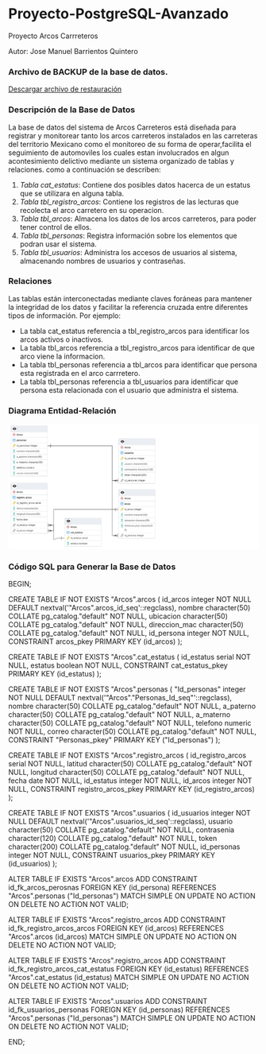 # Proyecto-PostgreSQL-Avanzado
Proyecto Arcos Carrreteros

Autor: Jose Manuel Barrientos Quintero



### Archivo de BACKUP de la base de datos.

[Descargar archivo de restauración](https://github.com/josemanuelbarreintos/PostgreSQLAvansado/blob/main/DB/ArcosCarreteros.sql)

### Descripción de la Base de Datos

La base de datos del sistema de Arcos Carreteros está diseñada para registrar y monitorear tanto los arcos carreteros instalados en las carreteras del territorio Mexicano como el monitoreo de su forma de operar,facilita el seguimiento de automoviles los cuales estan involucrados en algun acontesimiento delictivo mediante un sistema organizado de tablas y relaciones. como a continuación se describen:

1. *Tabla cat_estatus*: Contiene dos posibles datos hacerca de un estatus que se utilizara en alguna tabla.
2. *Tabla tbl_registro_arcos*: Contiene los registros de las lecturas que recolecta el arco carretero en su operacion.
3. *Tabla tbl_arcos*: Almacena los datos de los arcos carreteros, para poder tener control de ellos.
4. *Tabla tbl_personas*: Registra información sobre los elementos que podran usar el sistema.
5. *Tabla tbl_usuarios*: Administra los accesos de usuarios al sistema, almacenando nombres de usuarios y contraseñas.

### Relaciones

Las tablas están interconectadas mediante claves foráneas para mantener la integridad de los datos y facilitar la referencia cruzada entre diferentes tipos de información. Por ejemplo:

- La tabla cat_estatus referencia a tbl_registro_arcos para identificar los arcos activos o inactivos.
- La tabla tbl_arcos referencia a tbl_registro_arcos para identificar de que arco viene la informacion.
- La tabla tbl_personas referencia a tbl_arcos para identificar que persona esta registrada en el arco carrretero.
- La tabla tbl_personas referencia a tbl_usuarios para identificar que persona esta relacionada con el usuario que administra el sistema.

### Diagrama Entidad-Relación

![img](DIAGRAMA/ERD.png)

### Código SQL para Generar la Base de Datos

BEGIN;


CREATE TABLE IF NOT EXISTS "Arcos".arcos
(
    id_arcos integer NOT NULL DEFAULT nextval('"Arcos".arcos_id_seq'::regclass),
    nombre character(50) COLLATE pg_catalog."default" NOT NULL,
    ubicacion character(50) COLLATE pg_catalog."default" NOT NULL,
    direccion_mac character(50) COLLATE pg_catalog."default" NOT NULL,
    id_persona integer NOT NULL,
    CONSTRAINT arcos_pkey PRIMARY KEY (id_arcos)
);

CREATE TABLE IF NOT EXISTS "Arcos".cat_estatus
(
    id_estatus serial NOT NULL,
    estatus boolean NOT NULL,
    CONSTRAINT cat_estatus_pkey PRIMARY KEY (id_estatus)
);

CREATE TABLE IF NOT EXISTS "Arcos".personas
(
    "Id_personas" integer NOT NULL DEFAULT nextval('"Arcos"."Personas_Id_seq"'::regclass),
    nombre character(50) COLLATE pg_catalog."default" NOT NULL,
    a_paterno character(50) COLLATE pg_catalog."default" NOT NULL,
    a_materno character(50) COLLATE pg_catalog."default" NOT NULL,
    telefono numeric NOT NULL,
    correo character(50) COLLATE pg_catalog."default" NOT NULL,
    CONSTRAINT "Personas_pkey" PRIMARY KEY ("Id_personas")
);

CREATE TABLE IF NOT EXISTS "Arcos".registro_arcos
(
    id_registro_arcos serial NOT NULL,
    latitud character(50) COLLATE pg_catalog."default" NOT NULL,
    longitud character(50) COLLATE pg_catalog."default" NOT NULL,
    fecha date NOT NULL,
    id_estatus integer NOT NULL,
    id_arcos integer NOT NULL,
    CONSTRAINT registro_arcos_pkey PRIMARY KEY (id_registro_arcos)
);

CREATE TABLE IF NOT EXISTS "Arcos".usuarios
(
    id_usuarios integer NOT NULL DEFAULT nextval('"Arcos".usuarios_id_seq'::regclass),
    usuario character(50) COLLATE pg_catalog."default" NOT NULL,
    contrasenia character(120) COLLATE pg_catalog."default" NOT NULL,
    token character(200) COLLATE pg_catalog."default" NOT NULL,
    id_personas integer NOT NULL,
    CONSTRAINT usuarios_pkey PRIMARY KEY (id_usuarios)
);

ALTER TABLE IF EXISTS "Arcos".arcos
    ADD CONSTRAINT id_fk_arcos_perosnas FOREIGN KEY (id_persona)
    REFERENCES "Arcos".personas ("Id_personas") MATCH SIMPLE
    ON UPDATE NO ACTION
    ON DELETE NO ACTION
    NOT VALID;


ALTER TABLE IF EXISTS "Arcos".registro_arcos
    ADD CONSTRAINT id_fk_registro_arcos_arcos FOREIGN KEY (id_arcos)
    REFERENCES "Arcos".arcos (id_arcos) MATCH SIMPLE
    ON UPDATE NO ACTION
    ON DELETE NO ACTION
    NOT VALID;


ALTER TABLE IF EXISTS "Arcos".registro_arcos
    ADD CONSTRAINT id_fk_registro_arcos_cat_estatus FOREIGN KEY (id_estatus)
    REFERENCES "Arcos".cat_estatus (id_estatus) MATCH SIMPLE
    ON UPDATE NO ACTION
    ON DELETE NO ACTION
    NOT VALID;


ALTER TABLE IF EXISTS "Arcos".usuarios
    ADD CONSTRAINT id_fk_usuarios_personas FOREIGN KEY (id_personas)
    REFERENCES "Arcos".personas ("Id_personas") MATCH SIMPLE
    ON UPDATE NO ACTION
    ON DELETE NO ACTION
    NOT VALID;

END;


